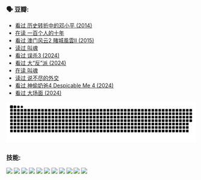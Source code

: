 
### 🗣 豆瓣:

<!-- DOUBAN-ACTIVITIES:START -->
- [看过 历史转折中的邓小平‎ (2014)](https://www.douban.com/doubanapp/dispatch?uri=%2Fstatus%2F4840336065%2F%3F_spm_id%3DMTM2MDY5MjM4&_i=37462719)
- [在读 一百个人的十年](https://www.douban.com/doubanapp/dispatch?uri=%2Fstatus%2F4839933012%2F%3F_spm_id%3DMTM2MDY5MjM4&_i=37462719)
- [看过 澳门风云2 賭城風雲II‎ (2015)](https://www.douban.com/doubanapp/dispatch?uri=%2Fstatus%2F4827389321%2F%3F_spm_id%3DMTM2MDY5MjM4&_i=37462719)
- [读过 叫魂](https://www.douban.com/doubanapp/dispatch?uri=%2Fstatus%2F4825286209%2F%3F_spm_id%3DMTM2MDY5MjM4&_i=37462719)
- [看过 误杀3‎ (2024)](https://www.douban.com/doubanapp/dispatch?uri=%2Fstatus%2F4823620523%2F%3F_spm_id%3DMTM2MDY5MjM4&_i=37462719)
- [看过 大“反”派‎ (2024)](https://www.douban.com/doubanapp/dispatch?uri=%2Fstatus%2F4820505222%2F%3F_spm_id%3DMTM2MDY5MjM4&_i=37462719)
- [在读 叫魂](https://www.douban.com/doubanapp/dispatch?uri=%2Fstatus%2F4814950378%2F%3F_spm_id%3DMTM2MDY5MjM4&_i=37462719)
- [读过 说不尽的外交](https://www.douban.com/doubanapp/dispatch?uri=%2Fstatus%2F4814949534%2F%3F_spm_id%3DMTM2MDY5MjM4&_i=37462719)
- [看过 神偷奶爸4 Despicable Me 4‎ (2024)](https://www.douban.com/doubanapp/dispatch?uri=%2Fstatus%2F4814566827%2F%3F_spm_id%3DMTM2MDY5MjM4&_i=37462719)
- [看过 大场面‎ (2024)](https://www.douban.com/doubanapp/dispatch?uri=%2Fstatus%2F4814462386%2F%3F_spm_id%3DMTM2MDY5MjM4&_i=37462719)
<!-- DOUBAN-ACTIVITIES:END -->


![Snake animation](https://raw.githubusercontent.com/w940853815/w940853815/output/github-contribution-grid-snake.svg)
### 技能:

<code><img height="32" src="https://cdn.jsdelivr.net/npm/simple-icons@v5/icons/python.svg"></code>
<code><img height="32" src="https://cdn.jsdelivr.net/npm/simple-icons@v5/icons/javascript.svg"></code>
<code><img height="32" src="https://cdn.jsdelivr.net/npm/simple-icons@v5/icons/django.svg"></code>
<code><img height="32" src="https://cdn.jsdelivr.net/npm/simple-icons@v5/icons/flask.svg"></code>
<code><img height="32" src="https://cdn.jsdelivr.net/npm/simple-icons@v5/icons/vuetify.svg"></code>
<code><img height="32" src="https://cdn.jsdelivr.net/npm/simple-icons@v5/icons/git.svg"></code>
<code><img height="32" src="https://cdn.jsdelivr.net/npm/simple-icons@v5/icons/docker.svg"></code>
<code><img height="32" src="https://cdn.jsdelivr.net/npm/simple-icons@v5/icons/postgresql.svg"></code>
<code><img height="32" src="https://cdn.jsdelivr.net/npm/simple-icons@v5/icons/elasticsearch.svg"></code>
<code><img height="32" src="https://cdn.jsdelivr.net/npm/simple-icons@v5/icons/macos.svg"></code>
<code><img height="32" src="https://cdn.jsdelivr.net/npm/simple-icons@v5/icons/linux.svg"></code>
<!--
**w940853815/w940853815** is a ✨ _special_ ✨ repository because its `README.md` (this file) appears on your GitHub profile.

Here are some ideas to get you started:

- 🔭 I’m currently working on ...
- 🌱 I’m currently learning ...
- 👯 I’m looking to collaborate on ...
- 🤔 I’m looking for help with ...
- 💬 Ask me about ...
- 📫 How to reach me: ...
- 😄 Pronouns: ...
- ⚡ Fun fact: ...
-->
